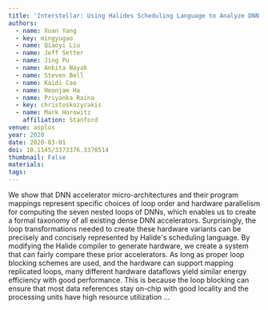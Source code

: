 ```yaml
---
title: 'Interstellar: Using Halides Scheduling Language to Analyze DNN Accelerators'
authors:
  - name: Xuan Yang
  - key: mingyugao
  - name: Qiaoyi Liu
  - name: Jeff Setter
  - name: Jing Pu
  - name: Ankita Nayak
  - name: Steven Bell
  - name: Kaidi Cao
  - name: Heonjae Ha
  - name: Priyanka Raina
  - key: christoskozyrakis
  - name: Mark Horowitz
    affiliation: Stanford
venue: asplos
year: 2020
date: 2020-03-01
doi: 10.1145/3373376.3378514
thumbnail: False
materials:
tags:
---
```

We show that DNN accelerator micro-architectures and their program mappings represent specific choices of loop order and hardware parallelism for computing the seven nested loops of DNNs, which enables us to create a formal taxonomy of all existing dense DNN accelerators. Surprisingly, the loop transformations needed to create these hardware variants can be precisely and concisely represented by Halide's scheduling language. By modifying the Halide compiler to generate hardware, we create a system that can fairly compare these prior accelerators. As long as proper loop blocking schemes are used, and the hardware can support mapping replicated loops, many different hardware dataflows yield similar energy efficiency with good performance. This is because the loop blocking can ensure that most data references stay on-chip with good locality and the processing units have high resource utilization …
